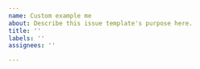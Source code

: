 ```yaml
---
name: Custom example me
about: Describe this issue template's purpose here.
title: ''
labels: ''
assignees: ''

---
```



